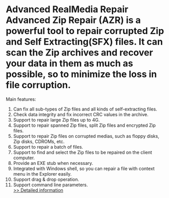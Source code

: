 # Advanced RealMedia Repair<br />Advanced Zip Repair (AZR) is a powerful tool to repair corrupted Zip and Self Extracting(SFX) files. It can scan the Zip archives and recover your data in them as much as possible, so to minimize the loss in file corruption.

Main features:
1. Can fix all sub-types of Zip files and all kinds of self-extracting files.
2. Check data integrity and fix incorrect CRC values in the archive.
3. Support to repair large Zip files up to 4G.
4. Support to repair spanned Zip files, split Zip files and encrypted Zip files.
5. Support to repair Zip files on corrupted medias, such as floppy disks, Zip disks, CDROMs, etc.
6. Support to repair a batch of files.
7. Support to find and select the Zip files to be repaired on the client computer.
8. Provide an EXE stub when necessary.
9. Integrated with Windows shell, so you can repair a file with context menu in the Explorer easily.
10. Support drag & drop operation.
11. Support command line parameters.<br />[>> Detailed information](https://secure.shareit.com/shareit/product.html?productid=300543122&affiliateid=200057808)